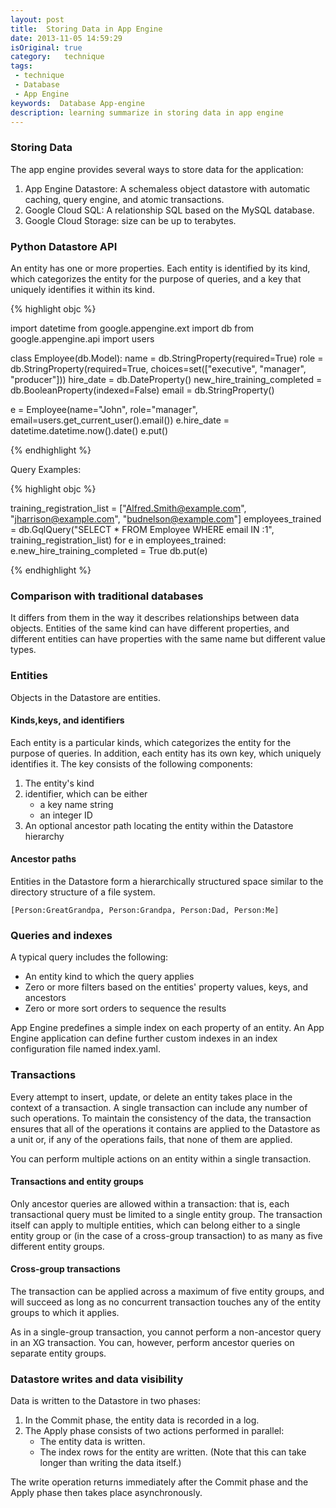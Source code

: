 ```yaml
---
layout: post
title:  Storing Data in App Engine
date: 2013-11-05 14:59:29
isOriginal: true
category:   technique
tags:
 - technique
 - Database   
 - App Engine
keywords:  Database App-engine
description: learning summarize in storing data in app engine
---
```

### Storing Data

The app engine provides several ways to store data for the application:

1. App Engine Datastore: A schemaless object datastore with automatic caching, query engine, and atomic transactions.
2. Google Cloud SQL: A relationship SQL based on the MySQL database.
3. Google Cloud Storage: size can be up to terabytes.

### Python Datastore API

An entity has one or more properties. Each entity is identified by its kind, which categorizes the entity for the purpose of queries, and a key that uniquely identifies it within its kind.

{% highlight objc %}

import datetime
from google.appengine.ext import db
from google.appengine.api import users


class Employee(db.Model):
  name = db.StringProperty(required=True)
  role = db.StringProperty(required=True,
                           choices=set(["executive", "manager", "producer"]))
  hire_date = db.DateProperty()
  new_hire_training_completed = db.BooleanProperty(indexed=False)
  email = db.StringProperty()


e = Employee(name="John",
             role="manager",
             email=users.get_current_user().email())
e.hire_date = datetime.datetime.now().date()
e.put()

{% endhighlight  %}

Query Examples:

{% highlight objc %}

training_registration_list = ["Alfred.Smith@example.com",
                              "jharrison@example.com",
                              "budnelson@example.com"]
employees_trained = db.GqlQuery("SELECT * FROM Employee WHERE email IN :1",
                                training_registration_list)
for e in employees_trained:
  e.new_hire_training_completed = True
  db.put(e)

{% endhighlight  %}

### Comparison with traditional databases

It differs from them in the way it describes relationships between data objects. Entities of the same kind can have different properties, and different entities can have properties with the same name but different value types.

### Entities

Objects in the Datastore are entities.

#### Kinds,keys, and identifiers

Each entity is a particular kinds, which categorizes the entity for the purpose of queries. In addition, each entity has its own key, which uniquely identifies it. The key consists of the following components:

1. The entity's kind
2. identifier, which can be either
    * a key name string
    * an integer ID
3. An optional ancestor path locating the entity within the Datastore hierarchy

#### Ancestor paths

Entities in the Datastore form a hierarchically structured space similar to the directory structure of a file system.

>
    [Person:GreatGrandpa, Person:Grandpa, Person:Dad, Person:Me]
 

### Queries and indexes

A typical query includes the following:

* An entity kind to which the query applies
* Zero or more filters based on the entities' property values, keys, and ancestors
* Zero or more sort orders to sequence the results

App Engine predefines a simple index on each property of an entity. An App Engine application can define further custom indexes in an index configuration file named index.yaml.

### Transactions

Every attempt to insert, update, or delete an entity takes place in the context of a transaction. A single transaction can include any number of such operations. To maintain the consistency of the data, the transaction ensures that all of the operations it contains are applied to the Datastore as a unit or, if any of the operations fails, that none of them are applied.

You can perform multiple actions on an entity within a single transaction.

#### Transactions and entity groups

Only ancestor queries are allowed within a transaction: that is, each transactional query must be limited to a single entity group. The transaction itself can apply to multiple entities, which can belong either to a single entity group or (in the case of a cross-group transaction) to as many as five different entity groups.

#### Cross-group transactions

The transaction can be applied across a maximum of five entity groups, and will succeed as long as no concurrent transaction touches any of the entity groups to which it applies.

As in a single-group transaction, you cannot perform a non-ancestor query in an XG transaction. You can, however, perform ancestor queries on separate entity groups.

### Datastore writes and data visibility

Data is written to the Datastore in two phases:

1. In the Commit phase, the entity data is recorded in a log.
2. The Apply phase consists of two actions performed in parallel:
    * The entity data is written.
    * The index rows for the entity are written. (Note that this can take longer than writing the data itself.)

The write operation returns immediately after the Commit phase and the Apply phase then takes place asynchronously.




